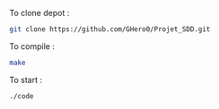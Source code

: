 To clone depot : 
```bash
git clone https://github.com/GHero0/Projet_SDD.git
```
To compile :

```bash
make
```

To start :
```
./code
```
